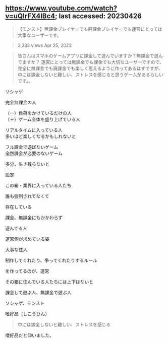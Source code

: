 ## https://www.youtube.com/watch?v=uQIrFX4IBc4; last accessed: 20230426

> 【モンスト】無課金プレイヤーでも廃課金プレイヤーでも運営にとっては大事なユーザーです。

> 3,333 views Apr 25, 2023 

> 皆さんはスマホのゲームアプリに課金して遊んでいますか？無課金で遊んでますか？ 運営にとっては無課金でも課金でも大切なユーザーですので、完全に無課金でも廃課金でも楽しく思えるように作ってあるはずですが、中には課金しないと難しい、ストレスを感じると思うゲームがあるらしいです。。

ソシャゲ

完全無課金の人

（ー）負荷をかけているだけの人<br/>
（＋）ゲーム全体を盛り上げている人

リアルタイムに入っている人<br/>
多いほど楽しくなるかもしれないと

フル課金で遊ばないゲーム<br/>
全然課金が必要のないゲーム

多分、生き残らないと

設定

この箱・業界に入っている人たち

誰も強制されてなくて

存在している

課金、無課金にもかかわらず

遊んでる人

運営側が求めている姿

大事な住人

制作してくれたり、争ってくれたりするルール

を作ってるのが、運営

その箱に住んでいる人たちには上下はないと

課金して遊ぶ人、無課金で遊ぶ人

ソシャゲ、モンスト

嗜好品（しこうひん）

> 中には課金しないと難しい、ストレスを感じる

嗜好品だと仰いました。
